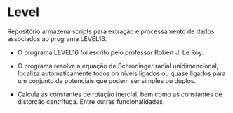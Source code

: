 # Level

Repositório armazena scripts para extração e processamento de dados 
associados ao programa LEVEL16.

- O programa LEVEL16 foi escrito pelo professor Robert J. Le Roy. 

- O programa resolve a equação de Schrodinger radial unidimencional, 
localiza automaticamente todos on níveis ligados ou quase ligados
para um conjunto de potenciais que podem ser simples ou duplos. 

- Calcula as constantes de rotação inercial, bem como as constantes 
de distorção centrífuga. Entre outras funcionalidades.






